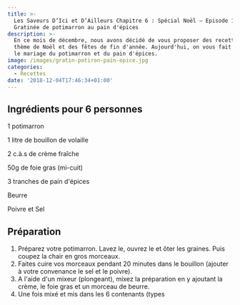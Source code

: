 ```yaml
---
title: >-
  Les Saveurs D’Ici et D’Ailleurs Chapitre 6 : Spécial Noël – Episode 1 :
  Gratinée de potimarron au pain d'épices
description: >-
  En ce mois de décembre, nous avons décidé de vous proposer des recettes sur le
  thème de Noël et des fêtes de fin d'année. Aujourd'hui, on vous fait découvrir
  le mariage du potimarron et du pain d'épices.
image: /images/gratin-potiron-pain-epice.jpg
categories:
  - Recettes
date: '2018-12-04T17:46:34+01:00'
---
```

## Ingrédients pour 6 personnes

1 potimarron

1 litre de bouillon de volaille

2 c.à.s de crème fraîche

50g de foie gras (mi-cuit)

3 tranches de pain d'épices

Beurre

Poivre et Sel

## Préparation

1. Préparez votre potimarron. Lavez le, ouvrez le et ôter les graines. Puis coupez la chair en gros morceaux.
2. Faites cuire vos morceaux pendant 20 minutes dans le bouillon (ajouter à votre convenance le sel et le poivre).
3. A l'aide d'un mixeur (plongeant), mixez la préparation en y ajoutant la crème, le foie gras et un morceau de beurre.
4. Une fois mixé et mis dans les 6 contenants (types
